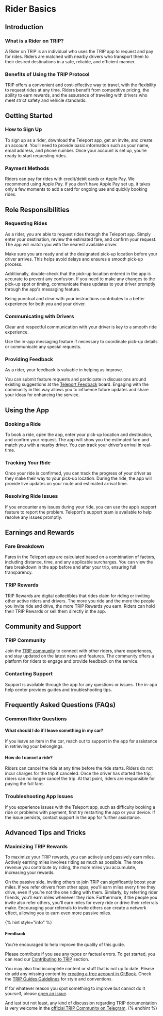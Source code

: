 # Rider Basics

## **Introduction**

### What is a Rider on TRIP?

A Rider on TRIP is an individual who uses the TRIP app to request and pay for rides. Riders are matched with nearby drivers who transport them to their desired destinations in a safe, reliable, and efficient manner.

### Benefits of Using the TRIP Protocol

TRIP offers a convenient and cost-effective way to travel, with the flexibility to request rides at any time. Riders benefit from competitive pricing, the ability to earn rewards, and the assurance of traveling with drivers who meet strict safety and vehicle standards.

## Getting Started

### How to Sign Up

To sign up as a rider, download the Teleport app, get an invite, and create an account. You’ll need to provide basic information such as your name, email address, and phone number. Once your account is set up, you’re ready to start requesting rides.

### Payment Methods

Riders can pay for rides with credit/debit cards or Apple Pay. We recommend using Apple Pay. If you don't have Apple Pay set up, it takes only a few moments to add a card for ongoing use and quickly booking rides.

## Role Responsibilities

### Requesting Rides

As a rider, you are able to request rides through the Teleport app. Simply enter your destination, review the estimated fare, and confirm your request. The app will match you with the nearest available driver.

Make sure you are ready and at the designated pick-up location before your driver arrives. This helps avoid delays and ensures a smooth pick-up process.&#x20;

Additionally, double-check that the pick-up location entered in the app is accurate to prevent any confusion. If you need to make any changes to the pick-up spot or timing, communicate these updates to your driver promptly through the app's messaging feature.&#x20;

Being punctual and clear with your instructions contributes to a better experience for both you and your driver.

### Communicating with Drivers

Clear and respectful communication with your driver is key to a smooth ride experience.&#x20;

Use the in-app messaging feature if necessary to coordinate pick-up details or communicate any special requests.

### Providing Feedback

As a rider, your feedback is valuable in helping us improve.&#x20;

You can submit feature requests and participate in discussions around existing suggestions at the [Teleport Feedback](https://feedback.teleport.xyz/) board. Engaging with the community in this way allows you to influence future updates and share your ideas for enhancing the service.

## Using the App

### Booking a Ride

To book a ride, open the app, enter your pick-up location and destination, and confirm your request. The app will show you the estimated fare and match you with a nearby driver. You can track your driver’s arrival in real-time.

### Tracking Your Ride

Once your ride is confirmed, you can track the progress of your driver as they make their way to your pick-up location. During the ride, the app will provide live updates on your route and estimated arrival time.

### Resolving Ride Issues

If you encounter any issues during your ride, you can use the app’s support feature to report the problem. Teleport's support team is available to help resolve any issues promptly.

## Earnings and Rewards

### Fare Breakdown

Fares in the Teleport app are calculated based on a combination of factors, including distance, time, and any applicable surcharges. You can view the fare breakdown in the app before and after your trip, ensuring full transparency.

### TRIP Rewards

TRIP Rewards are digital collectibles that rides claim for riding or inviting other active riders and drivers. The more you ride and the more the people you invite ride and drive, the more TRIP Rewards you earn. Riders can hold their TRIP Rewards or sell them directly in the app.

## Community and Support

### TRIP Community

Join the [TRIP community](https://trip.dev/chat) to connect with other riders, share experiences, and stay updated on the latest news and features. The community offers a platform for riders to engage and provide feedback on the service.

### Contacting Support

Support is available through the app for any questions or issues. The in-app help center provides guides and troubleshooting tips.

## Frequently Asked Questions (FAQs)

### Common Rider Questions

#### What should I do if I leave something in my car?

If you leave an item in the car, reach out to support in the app for assistance in retrieving your belongings.&#x20;

#### How do I cancel a ride?

Riders can cancel the ride at any time before the ride starts. Riders do not incur charges for the trip if canceled. Once the driver has started the trip, riders can no longer cancel the trip. At that point, riders are responsible for paying the full fare.

### Troubleshooting App Issues

If you experience issues with the Teleport app, such as difficulty booking a ride or problems with payment, first try restarting the app or your device. If the issue persists, contact support in the app for further assistance.

## Advanced Tips and Tricks

### Maximizing TRIP Rewards

To maximize your TRIP rewards, you can actively and passively earn miles. Actively earning miles involves riding as much as possible. The more revenue you contribute by riding, the more miles you accumulate, increasing your rewards.

On the passive side, inviting others to join TRIP can significantly boost your miles. If you refer drivers from other apps, you'll earn miles every time they drive, even if you’re not the one riding with them. Similarly, by referring rider friends, you'll earn miles whenever they ride. Furthermore, if the people you invite also refer others, you'll earn miles for every ride or drive their referrals make. Encouraging your referrals to invite others can create a network effect, allowing you to earn even more passive miles.

{% hint style="info" %}
#### Feedback

You're encouraged to help improve the quality of this guide.

Please contribute if you see any typos or factual errors. To get started, you can read our [Contributing to TRIP](https://guides.trip.dev/contributing/contributing-to-trip) section.

You may also find incomplete content or stuff that is not up to date. Please do add any missing content by [creating a free account in GitBook](https://app.gitbook.com/invite/0WSd8UiSeH2xhfJrSbUr/YFiygcuBiy7oN3WJyDRs). Check the [TRIP Guides Guidelines](https://guides.trip.dev/contributing/guides-guidelines) for style and conventions.

If for whatever reason you spot something to improve but cannot do it yourself, please [open an issue](https://github.com/TeleportXYZ/TRIP-Guides/issues/).

And last but not least, any kind of discussion regarding TRIP documentation is very welcome in the [official TRIP Community on Telegram](https://trip.dev/chat).
{% endhint %}
